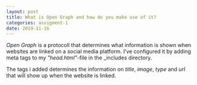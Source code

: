```yaml
---
layout: post
title: What is Open Graph and how do you make use of it?
categories: assigment-1
date: 2019-11-16
---
```


_Open Graph_ is a protocoll that determines what information is shown when websites are linked on a social media platform.
I've configured it by adding meta tags to my _"head.html"_-file in the _includes directory.

The tags i added determines the information on _title_, _image_, _type_ and _url_ that will show up when the website is linked.